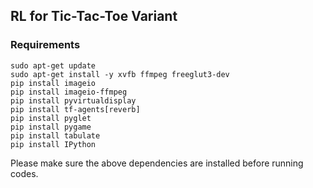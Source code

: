 ## RL for Tic-Tac-Toe Variant

### Requirements

```shell
sudo apt-get update
sudo apt-get install -y xvfb ffmpeg freeglut3-dev
pip install imageio
pip install imageio-ffmpeg
pip install pyvirtualdisplay
pip install tf-agents[reverb]
pip install pyglet
pip install pygame
pip install tabulate
pip install IPython
```

Please make sure the above dependencies are installed before running codes.

